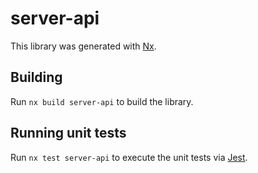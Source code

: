 # server-api

This library was generated with [Nx](https://nx.dev).

## Building

Run `nx build server-api` to build the library.

## Running unit tests

Run `nx test server-api` to execute the unit tests via [Jest](https://jestjs.io).
